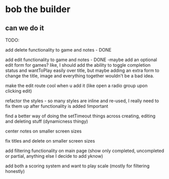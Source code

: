 # bob the builder

## can we do it

TODO:

add delete functionality to game and notes - DONE

add edit functionality to game and notes - DONE
-maybe add an optional edit form for games? like, I should add the ability to toggle completion status and wantToPlay easily over title, but maybe adding an extra form to change the title, image and everything together wouldn't be a bad idea.

make the edit route cool when u add it (like open a radio group upon clicking edit)

refactor the styles - so many styles are inline and re-used, I really need to fix them up after functionality is added !important

find a better way of doing the setTimeout things across creating, editing and deleting stuff (dynamicness thingy)

center notes on smaller screen sizes

fix titles and delete on smaller screen sizes

add filtering functionality on main page (show only completed, uncompleted or partial, anything else I decide to add yknow)

add both a scoring system and want to play scale (mostly for filtering honestly)
